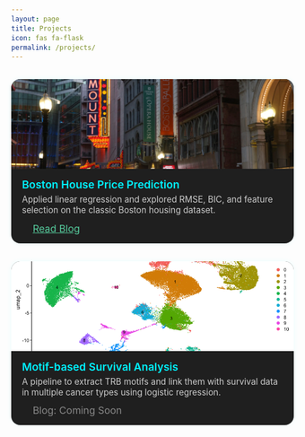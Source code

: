 ```yaml
---
layout: page
title: Projects
icon: fas fa-flask
permalink: /projects/
---
```


<style>
.project-grid {
  display: grid;
  grid-template-columns: repeat(auto-fit, minmax(320px, 1fr));
  gap: 2rem;
  margin-top: 2rem;
}

.project-card {
  background-color: #1f1f1f;
  border-radius: 16px;
  overflow: hidden;
  box-shadow: 0 0 10px rgba(0,255,255,0.08);
  transition: 0.3s ease;
  display: flex;
  flex-direction: column;
}

.project-card:hover {
  transform: scale(1.03);
  box-shadow: 0 0 20px rgba(0, 255, 255, 0.3);
}

.project-image {
  width: 100%;
  height: 160px;
  object-fit: cover;
}

.project-content {
  padding: 1rem 1.2rem;
  flex-grow: 1;
}

.project-title {
  font-size: 1.2rem;
  font-weight: 600;
  color: #00f2ff;
  margin-bottom: 0.3rem;
}

.project-desc {
  font-size: 0.95rem;
  color: #ccc;
  margin-bottom: 0.8rem;
}

.project-links {
  display: flex;
  gap: 1.2rem;
  align-items: center;
  font-size: 1.1rem;
}

.project-links a {
  color: #56cc9d;
  transition: 0.2s ease;
}

.project-links a:hover {
  color: #00f2ff;
}
</style>

<div class="project-grid">

  <!-- Project 1 -->
  <div class="project-card">
    <img class="project-image" src="/assets/img/project-thumbs/boston.png" alt="Boston Housing">
    <div class="project-content">
      <div class="project-title">Boston House Price Prediction</div>
      <div class="project-desc">Applied linear regression and explored RMSE, BIC, and feature selection on the classic Boston housing dataset.</div>
      <div class="project-links">
        <a href="https://github.com/Tushar-bioinfo/boston-house-price" target="_blank" title="GitHub"><i class="fab fa-github"></i></a>
        <a href="/blog/2025/07/01/boston-house-regression_preprocessing.html" title="Blog Post">Read Blog</a>
      </div>
    </div>
  </div>

  <!-- Project 2 -->
  <div class="project-card">
    <img class="project-image" src="/assets/img/project-thumbs/unannotated_clusters.png" alt="Motif Survival">
    <div class="project-content">
      <div class="project-title">Motif-based Survival Analysis</div>
      <div class="project-desc">A pipeline to extract TRB motifs and link them with survival data in multiple cancer types using logistic regression.</div>
      <div class="project-links">
        <a href="https://github.com/Tushar-bioinfo/trb-motif-survival" target="_blank"><i class="fab fa-github"></i></a>
        <span style="color:#888;">Blog: Coming Soon</span>
      </div>
    </div>
  </div>

</div>
